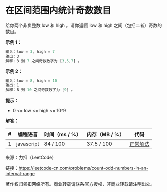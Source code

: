 # 在区间范围内统计奇数数目

给你两个非负整数 low 和 high 。请你返回 low 和 high 之间（包括二者）奇数的数目。

**示例 1：**

``` javascript
输入：low = 3, high = 7
输出：3
解释：3 到 7 之间奇数数字为 [3,5,7] 。
```

**示例 2：**

``` javascript
输入：low = 8, high = 10
输出：1
解释：8 到 10 之间奇数数字为 [9] 。
```

**提示：**

- 0 <= low <= high <= 10^9

**解答：**

**#**|**编程语言**|**时间（ms / %）**|**内存（MB / %）**|**代码**
--|--|--|--|--
1|javascript|84 / 100|37.5 / 100|[正常解法](./javascript/ac_v1.js)

来源：力扣（LeetCode）

链接：https://leetcode-cn.com/problems/count-odd-numbers-in-an-interval-range

著作权归领扣网络所有。商业转载请联系官方授权，非商业转载请注明出处。
